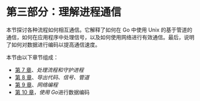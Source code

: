 # 第三部分：理解进程通信

本节探讨各种流程如何相互通信。它解释了如何在 Go 中使用 Unix 的基于管道的通信，如何在应用程序中处理信号，以及如何使用网络进行有效通信。最后，说明了如何对数据进行编码以提高通信速度。

本节由以下章节组成：

*   [第 7 章](07.html)、*处理流程和守护进程*
*   [第 8 章](08.html)、*导出代码、信号、管道*
*   [第 9 章](09.html)、*网络编程*
*   [第 10 章](10.html)，*使用 Go*进行数据编码